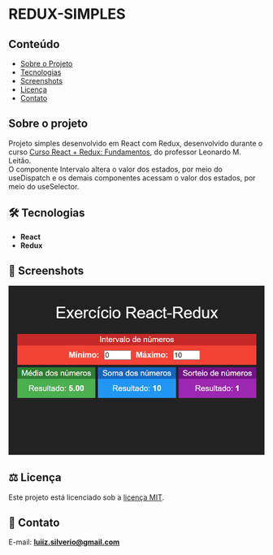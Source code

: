# REDUX-SIMPLES

## Conteúdo
* [Sobre o Projeto](#sobre-o-projeto)
* [Tecnologias](#hammer_and_wrench-tecnologias)
* [Screenshots](#camera_flash-screenshots)
* [Licença](#balance_scale-licença)
* [Contato](#email-contato)

## Sobre o projeto
Projeto simples desenvolvido em React com Redux, desenvolvido durante o curso [Curso React + Redux: Fundamentos](https://www.udemy.com/course/react-redux-pt/), do professor Leonardo M. Leitão.<br />
O componente Intervalo altera o valor dos estados, por meio do useDispatch e os demais componentes acessam o valor dos estados, por meio do useSelector.<br />

## :hammer_and_wrench: Tecnologias
* __React__
* __Redux__

## :camera_flash: Screenshots
![](https://github.com/luiizsilverio/redux-simples/blob/main/public/tela.png)

## :balance_scale: Licença
Este projeto está licenciado sob a [licença MIT](LICENSE).

## :email: Contato

E-mail: [**luiiz.silverio@gmail.com**](mailto:luiiz.silverio@gmail.com)

